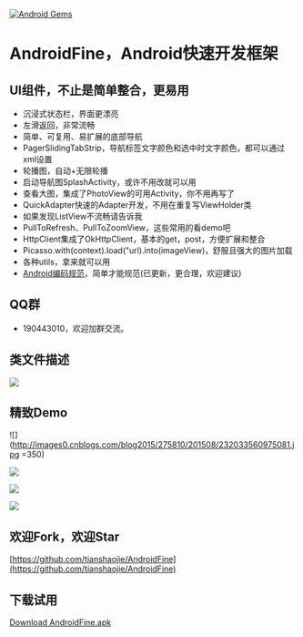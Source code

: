 [![Android Gems](http://www.android-gems.com/badge/tianshaojie/AndroidFine.svg?branch=master)](http://www.android-gems.com/lib/tianshaojie/AndroidFine)

# AndroidFine，Android快速开发框架

## UI组件，不止是简单整合，更易用

* 沉浸式状态栏，界面更漂亮
* 左滑返回，非常流畅
* 简单、可复用、易扩展的底部导航
* PagerSlidingTabStrip，导航标签文字颜色和选中时文字颜色，都可以通过xml设置
* 轮播图，自动+无限轮播
* 启动导航图SplashActivity，或许不用改就可以用
* 查看大图，集成了PhotoView的可用Activity，你不用再写了
* QuickAdapter快速的Adapter开发，不用在重复写ViewHolder类
* 如果发现ListView不流畅请告诉我
* PullToRefresh、PullToZoomView，这些常用的看demo吧
* HttpClient集成了OkHttpClient，基本的get，post，方便扩展和整合
* Picasso.with(context).load("url).into(imageView)，舒服且强大的图片加载
* 各种utils，拿来就可以用
* [Android编码规范](http://tianshaojie.github.io/android-code-style)，简单才能规范(已更新，更合理，欢迎建议)

## QQ群
 * 190443010，欢迎加群交流。

## 类文件描述

![](https://github.com/tianshaojie/AndroidFine/blob/master/doc.png)

## 精致Demo

![](http://images0.cnblogs.com/blog2015/275810/201508/232033560975081.jpg =350)

![](http://images0.cnblogs.com/blog2015/275810/201508/232033087389945.jpg)

![](http://images0.cnblogs.com/blog2015/275810/201508/232034263002074.jpg)

![](http://images0.cnblogs.com/blog2015/275810/201508/232034453945075.jpg)

## 欢迎Fork，欢迎Star

[https://github.com/tianshaojie/AndroidFine](https://github.com/tianshaojie/AndroidFine)

## 下载试用

[Download AndroidFine.apk](http://files.cnblogs.com/files/purediy/AndroidFine.apk)



